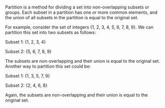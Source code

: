 

Partition is a method for dividing a set into non-overlapping subsets or groups. Each subset in a partition has one or more common elements, and the union of all subsets in the partition is equal to the original set.

For example, consider the set of integers {1, 2, 3, 4, 5, 6, 7, 8, 9}. We can partition this set into two subsets as follows:

Subset 1: {1, 2, 3, 4}

Subset 2: {5, 6, 7, 8, 9}

The subsets are non-overlapping and their union is equal to the original set. Another way to partition this set could be:

Subset 1: {1, 3, 5, 7, 9}

Subset 2: {2, 4, 6, 8}

Again, the subsets are non-overlapping and their union is equal to the original set.